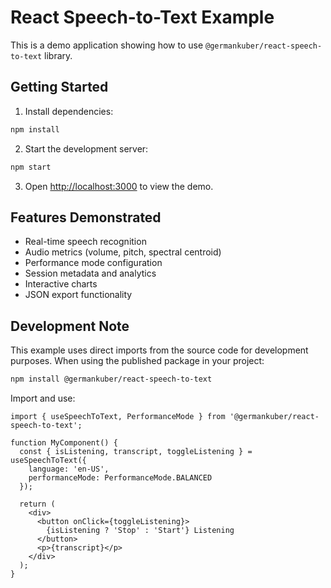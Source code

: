 # React Speech-to-Text Example

This is a demo application showing how to use `@germankuber/react-speech-to-text` library.

## Getting Started

1. Install dependencies:
```bash
npm install
```

2. Start the development server:
```bash
npm start
```

3. Open [http://localhost:3000](http://localhost:3000) to view the demo.

## Features Demonstrated

- Real-time speech recognition
- Audio metrics (volume, pitch, spectral centroid)
- Performance mode configuration
- Session metadata and analytics
- Interactive charts
- JSON export functionality

## Development Note

This example uses direct imports from the source code for development purposes. When using the published package in your project:

```bash
npm install @germankuber/react-speech-to-text
```

Import and use:
```tsx
import { useSpeechToText, PerformanceMode } from '@germankuber/react-speech-to-text';

function MyComponent() {
  const { isListening, transcript, toggleListening } = useSpeechToText({
    language: 'en-US',
    performanceMode: PerformanceMode.BALANCED
  });

  return (
    <div>
      <button onClick={toggleListening}>
        {isListening ? 'Stop' : 'Start'} Listening
      </button>
      <p>{transcript}</p>
    </div>
  );
}
```